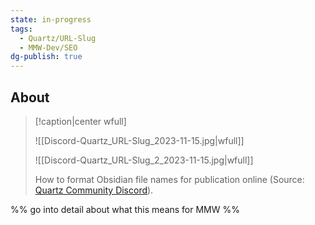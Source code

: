 ```yaml
---
state: in-progress
tags:
  - Quartz/URL-Slug
  - MMW-Dev/SEO
dg-publish: true
---
```

## About

> [!caption|center wfull]
>
> ![[Discord-Quartz_URL-Slug_2023-11-15.jpg|wfull]]
>
> ![[Discord-Quartz_URL-Slug_2_2023-11-15.jpg|wfull]]
> 
> How to format Obsidian file names for publication online (Source: [Quartz Community Discord](https://discord.com/channels/927628110009098281/927628110009098284/1174261166046978119)).

%% go into detail about what this means for MMW %%
